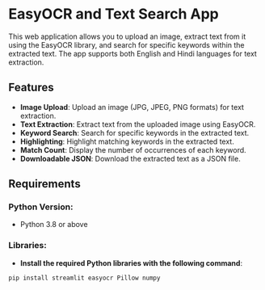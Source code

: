 # EasyOCR and Text Search App

This web application allows you to upload an image, extract text from it using the EasyOCR library, and search for specific keywords within the extracted text. The app supports both English and Hindi languages for text extraction.

## Features
- **Image Upload**: Upload an image (JPG, JPEG, PNG formats) for text extraction.
- **Text Extraction**: Extract text from the uploaded image using EasyOCR.
- **Keyword Search**: Search for specific keywords in the extracted text.
- **Highlighting**: Highlight matching keywords in the extracted text.
- **Match Count**: Display the number of occurrences of each keyword.
- **Downloadable JSON**: Download the extracted text as a JSON file.

## Requirements

### Python Version:
- Python 3.8 or above

### Libraries:
- **Install the required Python libraries with the following command**:
```bash
pip install streamlit easyocr Pillow numpy

